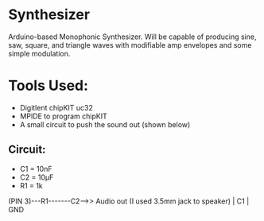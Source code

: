 Synthesizer
===========

Arduino-based Monophonic Synthesizer. Will be capable of producing sine, saw, square, and triangle waves with modifiable amp envelopes and some simple modulation.


Tools Used:
===========

- Digitlent chipKIT uc32
- MPIDE to program chipKIT
- A small circuit to push the sound out (shown below)


Circuit:
---------
- C1 = 10nF
- C2 = 10µF
- R1 = 1k

(PIN 3)---R1-------C2-->> Audio out (I used 3.5mm jack to speaker)
               |
               C1
               |
              GND

